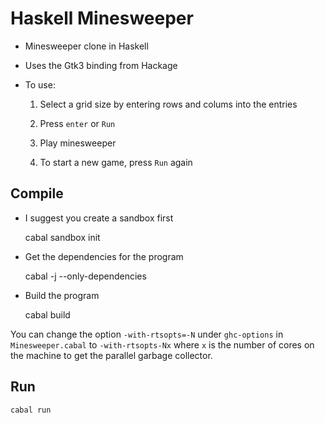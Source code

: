 # Haskell Minesweeper

- Minesweeper clone in Haskell

- Uses the Gtk3 binding from Hackage

- To use:
	1. Select a grid size by entering rows and colums into the entries

	2. Press `enter` or `Run`

	3. Play minesweeper

	4. To start a new game, press `Run` again

## Compile
- I suggest you create a sandbox first

	cabal sandbox init

- Get the dependencies for the program

	cabal -j --only-dependencies

- Build the program

	cabal build

You can change the option `-with-rtsopts=-N` under `ghc-options` in `Minesweeper.cabal`
to `-with-rtsopts-Nx` where `x` is the number of cores on the machine to get the parallel
garbage collector.

## Run
`cabal run`
